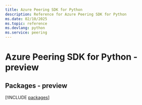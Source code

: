 ```yaml
---
title: Azure Peering SDK for Python
description: Reference for Azure Peering SDK for Python
ms.date: 02/10/2025
ms.topic: reference
ms.devlang: python
ms.service: peering
---
```

# Azure Peering SDK for Python - preview
## Packages - preview
[!INCLUDE [packages](peering-index.md)]